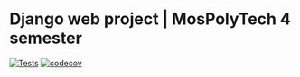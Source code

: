 # Django web project | MosPolyTech 4 semester

[![Tests](https://github.com/d1zero/django-web-project/actions/workflows/python-app.yml/badge.svg)](https://github.com/d1zero/django-web-project/actions/workflows/python-app.yml)
[![codecov](https://codecov.io/gh/d1zero/django-web-project/branch/main/graph/badge.svg?token=BBHEBUTR02)](https://codecov.io/gh/d1zero/django-web-project)